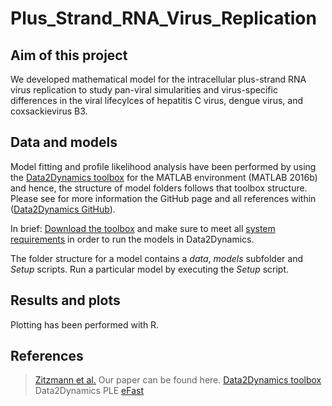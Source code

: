 # Plus_Strand_RNA_Virus_Replication

## Aim of this project
We developed mathematical model for the intracellular plus-strand RNA virus replication to study pan-viral simularities and virus-specific differences in the viral lifecylces of hepatitis C virus, dengue virus, and coxsackievirus B3.  

## Data and models

Model fitting and profile likelihood analysis have been performed by using the [Data2Dynamics toolbox]( https://academic.oup.com/bioinformatics/article/31/21/3558/195191) for the MATLAB environment (MATLAB 2016b) and hence, the structure of model folders follows that toolbox structure. Please see for more information the GitHub page and all references within ([Data2Dynamics GitHub](https://github.com/Data2Dynamics/d2d)).

In brief: [Download the toolbox]( https://github.com/Data2Dynamics/d2d) and make sure to meet all [system requirements]( https://github.com/Data2Dynamics/d2d/wiki/Installation) in order to run the models in Data2Dynamics. 

The folder structure for a model contains a *data*, *models* subfolder and *Setup* scripts. Run a particular model by executing the *Setup* script. 

## Results and plots
Plotting has been performed with R.

## References
> [Zitzmann et al.](link) Our paper can be found here. 
> [Data2Dynamics toolbox]( https://academic.oup.com/bioinformatics/article/31/21/3558/195191) Data2Dynamics 
> PLE 
> [eFast]( https://www.sciencedirect.com/science/article/abs/pii/S0022519308001896?via%3Dihub)
